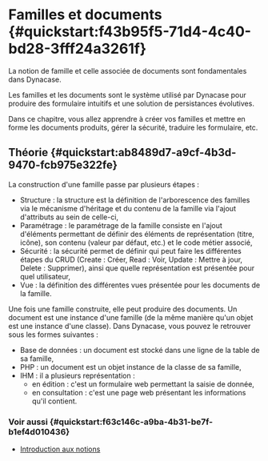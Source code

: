 # Familles et documents {#quickstart:f43b95f5-71d4-4c40-bd28-3fff24a3261f}

La notion de famille et celle associée de documents sont fondamentales dans Dynacase.  

Les familles et les documents sont le système utilisé par Dynacase pour produire des formulaire intuitifs et une solution de persistances évolutives.  

Dans ce chapitre, vous allez apprendre à créer vos familles et mettre en forme les documents produits, gérer la sécurité, traduire les formulaire, etc.

## Théorie {#quickstart:ab8489d7-a9cf-4b3d-9470-fcb975e322fe}

La construction d'une famille passe par plusieurs étapes :

* Structure : la structure est la définition de l'arborescence des familles via le mécanisme d'héritage et du contenu de la famille via l'ajout d'attributs au sein de celle-ci,
* Paramétrage : le paramétrage de la famille consiste en l'ajout d'éléments permettant de définir des éléments de représentation (titre, icône), son contenu (valeur par défaut, etc.) et le code métier associé,
* Sécurité : la sécurité permet de définir qui peut faire les différentes étapes du CRUD (Create : Créer, Read : Voir, Update : Mettre à jour, Delete : Supprimer), ainsi que quelle représentation est présentée pour quel utilisateur,
* Vue : la définition des différentes vues présentée pour les documents de la famille.

Une fois une famille construite, elle peut produire des documents. Un document est une instance d'une famille (de la même manière qu'un objet est une instance d'une classe). Dans Dynacase, vous pouvez le retrouver sous les formes suivantes :

* Base de données : un document est stocké dans une ligne de la table de sa famille,
* PHP : un document est un objet instance de la classe de sa famille,
* IHM : il a plusieurs représentation :
    - en édition : c'est un formulaire web permettant la saisie de donnée,
    - en consultation : c'est une page web présentant les informations qu'il contient.

### Voir aussi {#quickstart:f63c146c-a9ba-4b31-be7f-b1ef4d010436}

* [Introduction aux notions][ManualIntro]

[ManualIntro]: https://docs.anakeen.com/dynacase/3.2/dynacase-doc-core-reference/website/book/core-ref:e01bf76d-481b-41fd-ac64-167a68d34c55.html#core-ref:e01bf76d-481b-41fd-ac64-167a68d34c55 "Manuel Dynacase : Présentation des notions"

